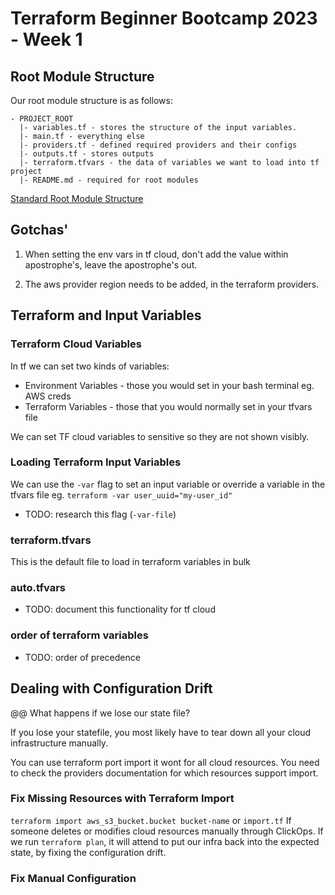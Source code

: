 #  Terraform Beginner Bootcamp 2023 - Week 1

## Root Module Structure

Our root module structure is as follows:
```
- PROJECT_ROOT
  |- variables.tf - stores the structure of the input variables.
  |- main.tf - everything else
  |- providers.tf - defined required providers and their configs
  |- outputs.tf - stores outputs
  |- terraform.tfvars - the data of variables we want to load into tf project
  |- README.md - required for root modules
```
[Standard Root Module Structure](https://developer.hashicorp.com/terraform/language/modules/develop/structure)

## Gotchas'

1. When setting the env vars in tf cloud, don't add the value within apostrophe's, leave the apostrophe's out.

2. The aws provider region needs to be added, in the terraform providers.

## Terraform and Input Variables
### Terraform Cloud  Variables

In tf we can set two kinds of variables:
- Environment Variables - those you would set in your bash terminal eg. AWS creds
- Terraform Variables - those that you would normally set in your tfvars file

We can set TF cloud variables to sensitive so they are not shown visibly. 

### Loading Terraform Input Variables

We can use the `-var` flag to set an input variable or override a variable in the tfvars file eg. `terraform -var user_uuid="my-user_id"`

- TODO: research this flag (`-var-file`)

### terraform.tfvars

This is the default file to load in terraform variables in bulk

### auto.tfvars

- TODO: document this functionality for tf cloud

### order of terraform variables

- TODO: order of precedence



## Dealing with Configuration Drift

@@ What happens if we lose our state file?

If you lose your statefile, you most likely have to tear down all your cloud infrastructure manually.

You can use terraform port import it wont for all cloud resources. You need to check the providers documentation for which resources support import.
### Fix Missing Resources with Terraform Import

`terraform import aws_s3_bucket.bucket bucket-name` or `import.tf`
If someone deletes or modifies cloud resources manually through ClickOps.
If we run `terraform plan`, it will attend to put our infra back into the expected state, by fixing the configuration drift. 

### Fix Manual Configuration